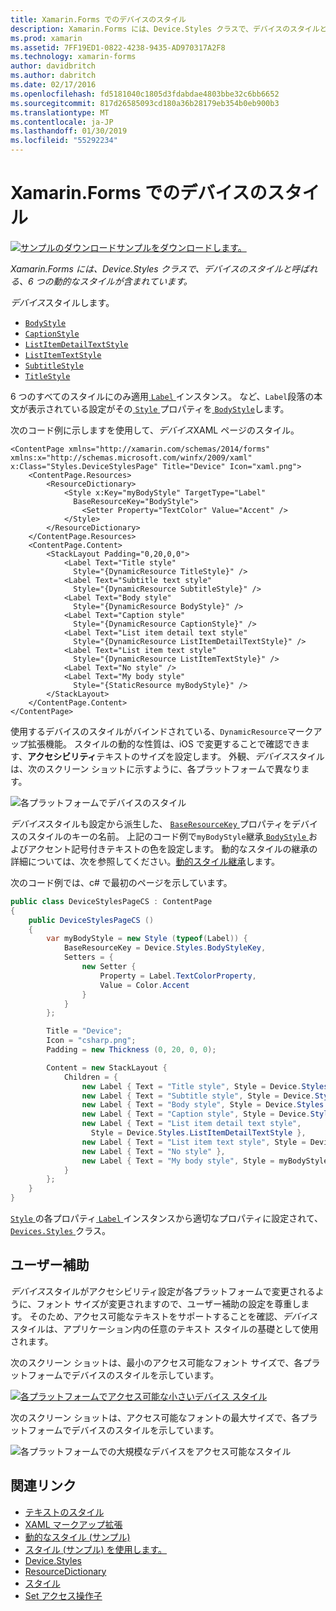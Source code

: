 ```yaml
---
title: Xamarin.Forms でのデバイスのスタイル
description: Xamarin.Forms には、Device.Styles クラスで、デバイスのスタイルと呼ばれる、6 つの動的なスタイルが含まれています。 この記事では、Xamarin.Forms アプリケーションでデバイスのスタイルを使用する方法について説明します。
ms.prod: xamarin
ms.assetid: 7FF19ED1-0822-4238-9435-AD970317A2F8
ms.technology: xamarin-forms
author: davidbritch
ms.author: dabritch
ms.date: 02/17/2016
ms.openlocfilehash: fd5181040c1805d3fdabdae4803bbe32c6bb6652
ms.sourcegitcommit: 817d26585093cd180a36b28179eb354b0eb900b3
ms.translationtype: MT
ms.contentlocale: ja-JP
ms.lasthandoff: 01/30/2019
ms.locfileid: "55292234"
---
```

# <a name="device-styles-in-xamarinforms"></a>Xamarin.Forms でのデバイスのスタイル

[![サンプルのダウンロード](~/media/shared/download.png)サンプルをダウンロードします。](https://developer.xamarin.com/samples/xamarin-forms/UserInterface/Styles/DynamicStyles/)

_Xamarin.Forms には、Device.Styles クラスで、デバイスのスタイルと呼ばれる、6 つの動的なスタイルが含まれています。_

*デバイス*スタイルします。

- [`BodyStyle`](xref:Xamarin.Forms.Device.Styles.BodyStyle)
- [`CaptionStyle`](xref:Xamarin.Forms.Device.Styles.CaptionStyle)
- [`ListItemDetailTextStyle`](xref:Xamarin.Forms.Device.Styles.ListItemDetailTextStyle)
- [`ListItemTextStyle`](xref:Xamarin.Forms.Device.Styles.ListItemTextStyle)
- [`SubtitleStyle`](xref:Xamarin.Forms.Device.Styles.SubtitleStyle)
- [`TitleStyle`](xref:Xamarin.Forms.Device.Styles.TitleStyle)

6 つのすべてのスタイルにのみ適用[ `Label` ](xref:Xamarin.Forms.Label)インスタンス。 など、`Label`段落の本文が表示されている設定がその[ `Style` ](xref:Xamarin.Forms.VisualElement.Style)プロパティを[ `BodyStyle`](xref:Xamarin.Forms.Device.Styles.BodyStyle)します。

次のコード例に示しますを使用して、*デバイス*XAML ページのスタイル。

```xaml
<ContentPage xmlns="http://xamarin.com/schemas/2014/forms" xmlns:x="http://schemas.microsoft.com/winfx/2009/xaml" x:Class="Styles.DeviceStylesPage" Title="Device" Icon="xaml.png">
    <ContentPage.Resources>
        <ResourceDictionary>
            <Style x:Key="myBodyStyle" TargetType="Label"
              BaseResourceKey="BodyStyle">
                <Setter Property="TextColor" Value="Accent" />
            </Style>
        </ResourceDictionary>
    </ContentPage.Resources>
    <ContentPage.Content>
        <StackLayout Padding="0,20,0,0">
            <Label Text="Title style"
              Style="{DynamicResource TitleStyle}" />
            <Label Text="Subtitle text style"
              Style="{DynamicResource SubtitleStyle}" />
            <Label Text="Body style"
              Style="{DynamicResource BodyStyle}" />
            <Label Text="Caption style"
              Style="{DynamicResource CaptionStyle}" />
            <Label Text="List item detail text style"
              Style="{DynamicResource ListItemDetailTextStyle}" />
            <Label Text="List item text style"
              Style="{DynamicResource ListItemTextStyle}" />
            <Label Text="No style" />
            <Label Text="My body style"
              Style="{StaticResource myBodyStyle}" />
        </StackLayout>
    </ContentPage.Content>
</ContentPage>
```

使用するデバイスのスタイルがバインドされている、`DynamicResource`マークアップ拡張機能。 スタイルの動的な性質は、iOS で変更することで確認できます、**アクセシビリティ**テキストのサイズを設定します。 外観、*デバイス*スタイルは、次のスクリーン ショットに示すように、各プラットフォームで異なります。

![](device-images/device-styles.png "各プラットフォームでデバイスのスタイル")

*デバイス*スタイルも設定から派生した、 [ `BaseResourceKey` ](xref:Xamarin.Forms.Style.BaseResourceKey)プロパティをデバイスのスタイルのキーの名前。 上記のコード例で`myBodyStyle`継承[ `BodyStyle` ](xref:Xamarin.Forms.Device.Styles.BodyStyle)およびアクセント記号付きテキストの色を設定します。 動的なスタイルの継承の詳細については、次を参照してください。[動的スタイル継承](~/xamarin-forms/user-interface/styles/xaml/dynamic.md#dynamic-style-inheritance)します。

次のコード例では、c# で最初のページを示しています。

```csharp
public class DeviceStylesPageCS : ContentPage
{
    public DeviceStylesPageCS ()
    {
        var myBodyStyle = new Style (typeof(Label)) {
            BaseResourceKey = Device.Styles.BodyStyleKey,
            Setters = {
                new Setter {
                    Property = Label.TextColorProperty,
                    Value = Color.Accent
                }
            }
        };

        Title = "Device";
        Icon = "csharp.png";
        Padding = new Thickness (0, 20, 0, 0);

        Content = new StackLayout {
            Children = {
                new Label { Text = "Title style", Style = Device.Styles.TitleStyle },
                new Label { Text = "Subtitle style", Style = Device.Styles.SubtitleStyle },
                new Label { Text = "Body style", Style = Device.Styles.BodyStyle },
                new Label { Text = "Caption style", Style = Device.Styles.CaptionStyle },
                new Label { Text = "List item detail text style",
                  Style = Device.Styles.ListItemDetailTextStyle },
                new Label { Text = "List item text style", Style = Device.Styles.ListItemTextStyle },
                new Label { Text = "No style" },
                new Label { Text = "My body style", Style = myBodyStyle }
            }
        };
    }
}
```

[ `Style` ](xref:Xamarin.Forms.VisualElement.Style)の各プロパティ[ `Label` ](xref:Xamarin.Forms.Label)インスタンスから適切なプロパティに設定されて、 [ `Devices.Styles` ](xref:Xamarin.Forms.Device.Styles)クラス。

## <a name="accessibility"></a>ユーザー補助

*デバイス*スタイルがアクセシビリティ設定が各プラットフォームで変更されるように、フォント サイズが変更されますので、ユーザー補助の設定を尊重します。 そのため、アクセス可能なテキストをサポートすることを確認、*デバイス*スタイルは、アプリケーション内の任意のテキスト スタイルの基礎として使用されます。

次のスクリーン ショットは、最小のアクセス可能なフォント サイズで、各プラットフォームでデバイスのスタイルを示しています。

[![](device-images/minimum-size.png "各プラットフォームでアクセス可能な小さいデバイス スタイル")](device-images/minimum-size-large.png#lightbox "各プラットフォームでアクセスできる小型のデバイスのスタイル")

次のスクリーン ショットは、アクセス可能なフォントの最大サイズで、各プラットフォームでデバイスのスタイルを示しています。

![](device-images/maximum-size.png "各プラットフォームでの大規模なデバイスをアクセス可能なスタイル")

## <a name="related-links"></a>関連リンク

- [テキストのスタイル](~/xamarin-forms/user-interface/text/styles.md)
- [XAML マークアップ拡張](~/xamarin-forms/xaml/xaml-basics/xaml-markup-extensions.md)
- [動的なスタイル (サンプル)](https://developer.xamarin.com/samples/xamarin-forms/UserInterface/Styles/DynamicStyles/)
- [スタイル (サンプル) を使用します。](https://developer.xamarin.com/samples/xamarin-forms/WorkingWithStyles/)
- [Device.Styles](xref:Xamarin.Forms.Device.Styles)
- [ResourceDictionary](xref:Xamarin.Forms.ResourceDictionary)
- [スタイル](xref:Xamarin.Forms.Style)
- [Set アクセス操作子](xref:Xamarin.Forms.Setter)
